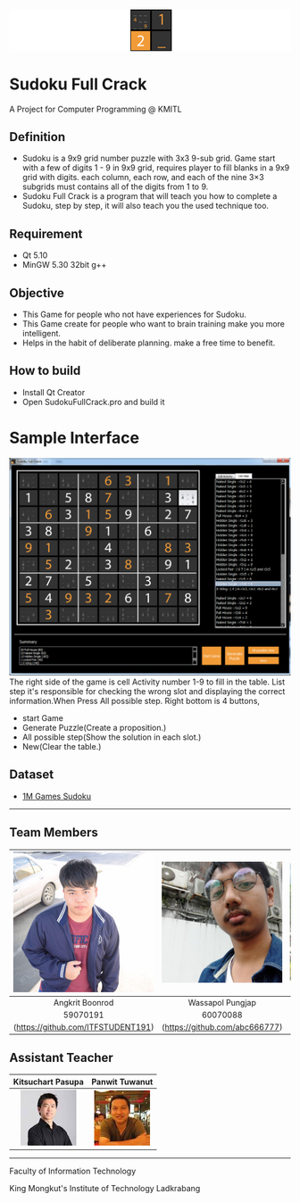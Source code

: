 ﻿![](/src/resource/readmeImg/banner.png)

# Sudoku Full Crack
A Project for Computer Programming @ KMITL

## Definition
* Sudoku is a 9x9 grid number puzzle with 3x3 9-sub grid. Game start with a few of digits 1 - 9 in 9x9 grid,
requires player to fill blanks in a 9x9 grid with digits. each column, each row, and each of the nine 3×3 subgrids must contains all of the digits from 1 to 9.
* Sudoku Full Crack is a program that will teach you how to complete a Sudoku, step by step, it will also teach you the used technique too.

## Requirement 
* Qt 5.10
* MinGW 5.30 32bit g++

## Objective
* This Game for people who not have experiences for Sudoku.
* This Game create for people who want to brain training make you more intelligent.
* Helps in the habit of deliberate planning. make a free time to benefit.

## How to build
* Install Qt Creator
* Open SudokuFullCrack.pro and build it

# Sample Interface
![](/src/resource/readmeImg/ui_3.png)
The right side of the game is cell Activity number 1-9 to fill in the table.
List step it's responsible for checking the wrong slot and displaying the correct information.When Press All possible step.
Right bottom is 4 buttons, 
* start Game 
* Generate Puzzle(Create a proposition.) 
* All possible step(Show the solution in each slot.)
* New(Clear the table.)

## Dataset
* [1M Games Sudoku](https://www.kaggle.com/bryanpark/sudoku)

---

## Team Members
|![](/src/resource/readmeImg/pic_59070191.jpg)|![](/src/resource/readmeImg/pic_60070088.jpg)|![](/src/resource/readmeImg/pic_60070099.jpg)|
|:-:|:-:|:-:|
|Angkrit Boonrod|Wassapol Pungjap|Supakit Rodthong|
|59070191|60070088|60070099|
|(https://github.com/ITFSTUDENT191)|(https://github.com/abc666777)|(https://github.com/KurokoChu)


## Assistant Teacher
|Kitsuchart Pasupa|Panwit Tuwanut|
|:-:|:-:|
|![](/src/resource/readmeImg/pic_Oung.png)|![](/src/resource/readmeImg/pic_Panwit.png)|

---

Faculty of Information Technology

King Mongkut's Institute of Technology Ladkrabang
